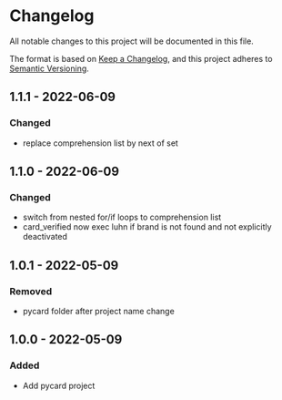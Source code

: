 # Changelog
All notable changes to this project will be documented in this file.

The format is based on [Keep a Changelog](https://keepachangelog.com/en/1.0.0/),
and this project adheres to [Semantic Versioning](https://semver.org/spec/v2.0.0.html).

## 1.1.1 - 2022-06-09
### Changed
- replace comprehension list by next of set

## 1.1.0 - 2022-06-09
### Changed
- switch from nested for/if loops to comprehension list
- card_verified now exec luhn if brand is not found and not explicitly deactivated


## 1.0.1 - 2022-05-09
### Removed
- pycard folder after project name change

## 1.0.0 - 2022-05-09
### Added
- Add pycard project
